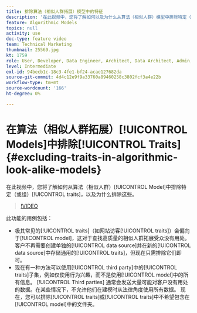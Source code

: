```yaml
---
title: 排除算法（相似人群拓展）模型中的特征
description: '在此视频中，您将了解如何以及为什么从算法（相似人群）模型中排除特定（或一组）特征。 '
feature: Algorithmic Models
topics: null
activity: use
doc-type: feature video
team: Technical Marketing
thumbnail: 25569.jpg
kt: 1759
role: User, Developer, Data Engineer, Architect, Data Architect, Admin, Leader
level: Intermediate
exl-id: 94becb1c-18c3-4fe1-bf24-acae127682da
source-git-commit: 4d4c12e9f9a33760a89460258c3802fcf3a4e22b
workflow-type: tm+mt
source-wordcount: '166'
ht-degree: 0%

---
```


# 在算法（相似人群拓展）[!UICONTROL Models]中排除[!UICONTROL Traits] {#excluding-traits-in-algorithmic-look-alike-models}

在此视频中，您将了解如何从算法（相似人群）[!UICONTROL Model]中排除特定（或组）[!UICONTROL traits]，以及为什么排除这些。

>[!VIDEO](https://video.tv.adobe.com/v/25569/?quality=12)

此功能的用例包括：

* 极其常见的[!UICONTROL traits]（如网站访客[!UICONTROL traits]）会偏向于[!UICONTROL model]，这对于查找高质量的相似人群拓展受众没有用处。 客户不再需要创建单独的[!UICONTROL data source]并在新的[!UICONTROL data source]中存储通用的[!UICONTROL traits]，但现在只需排除它们即可。
* 现在有一种方法可以使用[!UICONTROL third party]中的[!UICONTROL traits]子集，例如仅使用行为兴趣，而不是使用[!UICONTROL model]中的所有信息。 [!UICONTROL Third parties] 通常会发送大量可能对客户没有用处的数据。在某些情况下，不允许他们在建模时从法律角度使用所有数据。 现在，您可以排除[!UICONTROL traits]或[!UICONTROL traits]中不希望包含在[!UICONTROL model]中的文件夹。
